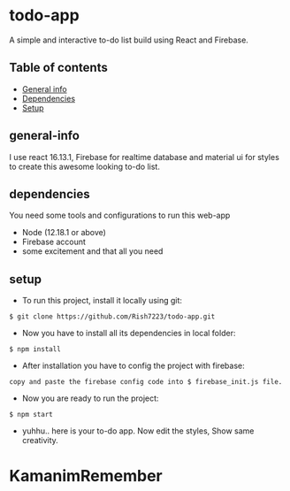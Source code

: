 # todo-app
A simple and interactive to-do list build using React and Firebase.

## Table of contents
* [General info](#general-info)
* [Dependencies](#dependencies)
* [Setup](#setup)

## general-info
I use react 16.13.1, Firebase for realtime database and material ui for styles to create this awesome looking to-do list.

## dependencies
You need some tools and configurations to run this web-app
* Node (12.18.1 or above)
* Firebase account
* some excitement and that all you need

## setup
* To run this project, install it locally using git:
```
$ git clone https://github.com/Rish7223/todo-app.git
```
* Now you have to install all its dependencies in local folder:
```
$ npm install
```
* After installation you have to config the project with firebase:
```
copy and paste the firebase config code into $ firebase_init.js file.
```
* Now you are ready to run the project:
```
$ npm start
```
* yuhhu.. here is your to-do app. Now edit the styles, Show same creativity. 
# KamanimRemember
